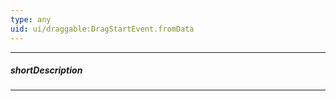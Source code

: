 ```yaml
---
type: any
uid: ui/draggable:DragStartEvent.fromData
---
```

---
##### shortDescription
<!-- Description goes here -->

---
<!-- Description goes here -->